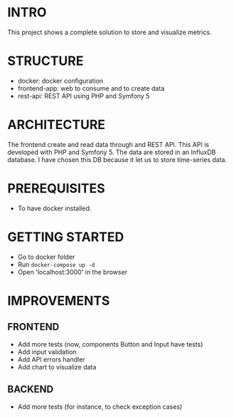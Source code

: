 # INTRO
This project shows a complete solution to store and visualize metrics.

# STRUCTURE
- docker: docker configuration
- frontend-app: web to consume and to create data
- rest-api: REST API using PHP and Symfony 5

# ARCHITECTURE
The frontend create and read data through and REST API.
This API is developed with PHP and Symfony 5.
The data are stored in an InfluxDB database. I have chosen this DB because it let us to store time-series data.

# PREREQUISITES
- To have docker installed.

# GETTING STARTED
* Go to docker folder
* Run `docker-compose up -d`
* Open 'localhost:3000' in the browser

# IMPROVEMENTS

## FRONTEND
- Add more tests (now, components Button and Input have tests)
- Add input validation
- Add API errors handler
- Add chart to visualize data

## BACKEND
- Add more tests (for instance, to check exception cases)